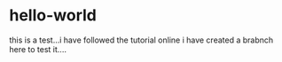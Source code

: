 # hello-world
this is a test...i have followed the tutorial online
i have created a brabnch here to test it....
